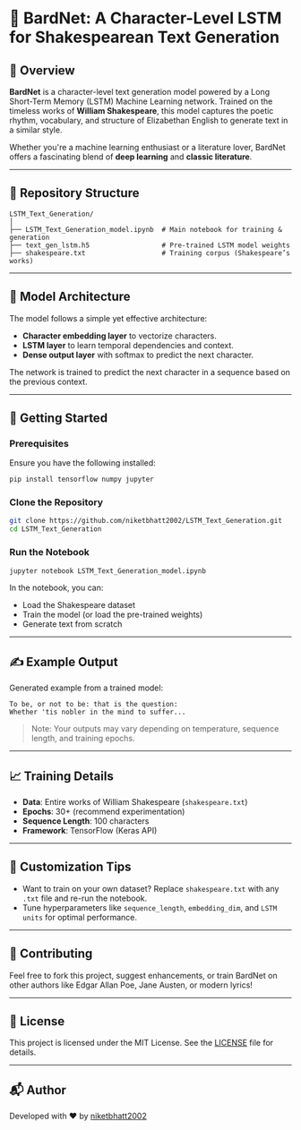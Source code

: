 
# 🌟 BardNet: A Character-Level LSTM for Shakespearean Text Generation

## 📜 Overview

**BardNet** is a character-level text generation model powered by a Long Short-Term Memory (LSTM) Machine Learning network. Trained on the timeless works of **William Shakespeare**, this model captures the poetic rhythm, vocabulary, and structure of Elizabethan English to generate text in a similar style.

Whether you're a machine learning enthusiast or a literature lover, BardNet offers a fascinating blend of **deep learning** and **classic literature**.

---

## 📂 Repository Structure

```
LSTM_Text_Generation/
│
├── LSTM_Text_Generation_model.ipynb  # Main notebook for training & generation
├── text_gen_lstm.h5                  # Pre-trained LSTM model weights
├── shakespeare.txt                   # Training corpus (Shakespeare’s works)
```

---

## 🧠 Model Architecture

The model follows a simple yet effective architecture:

- **Character embedding layer** to vectorize characters.
- **LSTM layer** to learn temporal dependencies and context.
- **Dense output layer** with softmax to predict the next character.

The network is trained to predict the next character in a sequence based on the previous context.

---

## 🚀 Getting Started

### Prerequisites

Ensure you have the following installed:

```bash
pip install tensorflow numpy jupyter
```

### Clone the Repository

```bash
git clone https://github.com/niketbhatt2002/LSTM_Text_Generation.git
cd LSTM_Text_Generation
```

### Run the Notebook

```bash
jupyter notebook LSTM_Text_Generation_model.ipynb
```

In the notebook, you can:

- Load the Shakespeare dataset
- Train the model (or load the pre-trained weights)
- Generate text from scratch

---

## ✍️ Example Output

Generated example from a trained model:

```
To be, or not to be: that is the question:
Whether 'tis nobler in the mind to suffer...
```

> Note: Your outputs may vary depending on temperature, sequence length, and training epochs.

---

## 📈 Training Details

- **Data**: Entire works of William Shakespeare (`shakespeare.txt`)
- **Epochs**: 30+ (recommend experimentation)
- **Sequence Length**: 100 characters
- **Framework**: TensorFlow (Keras API)

---

## 🧪 Customization Tips

- Want to train on your own dataset? Replace `shakespeare.txt` with any `.txt` file and re-run the notebook.
- Tune hyperparameters like `sequence_length`, `embedding_dim`, and `LSTM units` for optimal performance.

---

## 🤝 Contributing

Feel free to fork this project, suggest enhancements, or train BardNet on other authors like Edgar Allan Poe, Jane Austen, or modern lyrics!

---

## 📜 License

This project is licensed under the MIT License. See the [LICENSE](LICENSE) file for details.

---

## 📬 Author

Developed with ❤️ by [niketbhatt2002](https://github.com/niketbhatt2002)
